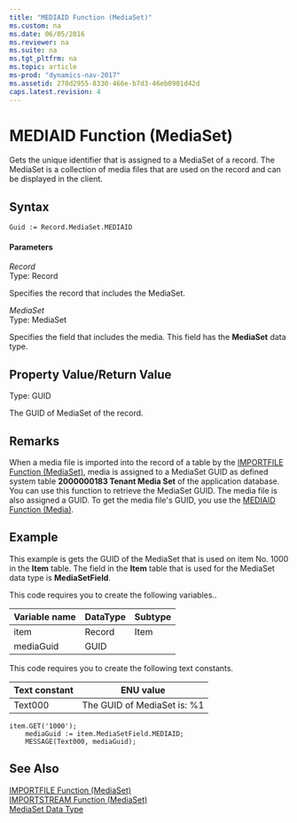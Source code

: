 ```yaml
---
title: "MEDIAID Function (MediaSet)"
ms.custom: na
ms.date: 06/05/2016
ms.reviewer: na
ms.suite: na
ms.tgt_pltfrm: na
ms.topic: article
ms-prod: "dynamics-nav-2017"
ms.assetid: 270d2955-8330-466e-b7d3-46eb0901d42d
caps.latest.revision: 4
---
```

# MEDIAID Function (MediaSet)
Gets the unique identifier that is assigned to a MediaSet of a record. The MediaSet is a collection of media files that are used on the record and can be displayed in the client.  
  
## Syntax  
  
```  
Guid := Record.MediaSet.MEDIAID  
```  
  
#### Parameters  
 *Record*  
 Type: Record  
  
 Specifies the record that includes the MediaSet.  
  
 *MediaSet*  
 Type: MediaSet  
  
 Specifies the field that includes the media. This field has the **MediaSet** data type.  
  
## Property Value/Return Value  
 Type: GUID  
  
 The GUID of MediaSet of the record.  
  
## Remarks  
 When a media file is imported into the record of a table by the [IMPORTFILE Function \(MediaSet\)](IMPORTFILE-Function--MediaSet-.md), media is assigned to a MediaSet GUID as defined system table **2000000183 Tenant Media Set** of the application database. You can use this function to retrieve the MediaSet GUID. The media file is also assigned a GUID. To get the media file's GUID, you use the [MEDIAID Function \(Media\)](MEDIAID-Function--Media-.md).  
  
## Example  
 This example is gets the GUID of the MediaSet that is used on item No. 1000 in the **Item** table. The field in the **Item** table that is used for the MediaSet data type is **MediaSetField**.  
  
 This code requires you to create the following variables..  
  
|Variable name|DataType|Subtype|  
|-------------------|--------------|-------------|  
|item|Record|Item|  
|mediaGuid|GUID||  
  
 This code requires you to create the following text constants.  
  
|Text constant|ENU value|  
|-------------------|---------------|  
|Text000|The GUID of MediaSet is: %1|  
  
```  
item.GET('1000');  
    mediaGuid := item.MediaSetField.MEDIAID;  
    MESSAGE(Text000, mediaGuid);  
```  
  
## See Also  
 [IMPORTFILE Function \(MediaSet\)](IMPORTFILE-Function--MediaSet-.md)   
 [IMPORTSTREAM Function \(MediaSet\)](IMPORTSTREAM-Function--MediaSet-.md)   
 [MediaSet Data Type](MediaSet-Data-Type.md)